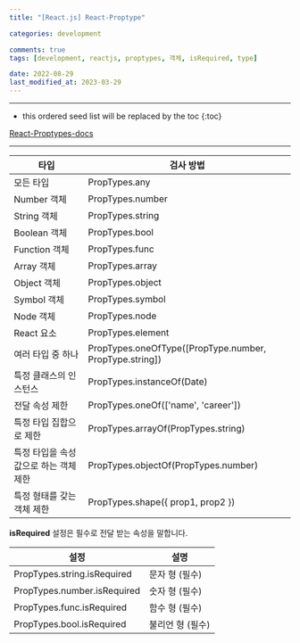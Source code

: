 ```yaml
---
title: "[React.js] React-Proptype"

categories: development

comments: true
tags: [development, reactjs, proptypes, 객체, isRequired, type]

date: 2022-08-29
last_modified_at: 2023-03-29
---
```


---

<!-- prettier-ignore -->
* this ordered seed list will be replaced by the toc 
{:toc}

[React-Proptypes-docs](https://ko.reactjs.org/docs/typechecking-with-proptypes.html)

---

| 타입                                   | 검사 방법                                               |
| -------------------------------------- | ------------------------------------------------------- |
| 모든 타입                              | PropTypes.any                                           |
| Number 객체                            | PropTypes.number                                        |
| String 객체                            | PropTypes.string                                        |
| Boolean 객체                           | PropTypes.bool                                          |
| Function 객체                          | PropTypes.func                                          |
| Array 객체                             | PropTypes.array                                         |
| Object 객체                            | PropTypes.object                                        |
| Symbol 객체                            | PropTypes.symbol                                        |
| Node 객체                              | PropTypes.node                                          |
| React 요소                             | PropTypes.element                                       |
| 여러 타입 중 하나                      | PropTypes.oneOfType([PropType.number, PropType.string]) |
| 특정 클래스의 인스턴스                 | PropTypes.instanceOf(Date)                              |
| 전달 속성 제한                         | PropTypes.oneOf(['name', 'career'])                     |
| 특정 타입 집합으로 제한                | PropTypes.arrayOf(PropTypes.string)                     |
| 특정 타입을 속성 값으로 하는 객체 제한 | PropTypes.objectOf(PropTypes.number)                    |
| 특정 형태를 갖는 객체 제한             | PropTypes.shape({ prop1, prop2 })                       |

**isRequired** 설정은 필수로 전달 받는 속성을 말합니다.

| 설정                        | 설명             |
| --------------------------- | ---------------- |
| PropTypes.string.isRequired | 문자 형 (필수)   |
| PropTypes.number.isRequired | 숫자 형 (필수)   |
| PropTypes.func.isRequired   | 함수 형 (필수)   |
| PropTypes.bool.isRequired   | 불리언 형 (필수) |
